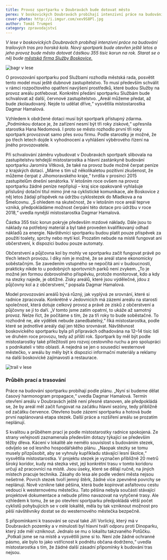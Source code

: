 ```yaml
---
title: Provoz sportparku v Doubravách bude dotovat město
perex: V boskovických Doubravách probíhají intenzivní práce na budování trailových tras pro horská kola. Nový sportpark bude otevřen ještě letos a jeho provoz bude město stát 355 tisíc korun na rok.
cover-photo: http://i.imgur.com/xev9S8Pl.jpg
author: Tomáš Trumpeš
category: zpravodajství
---
```


*V lese v boskovických Doubravách probíhají intenzivní práce na budování trailových tras pro horská kola. Nový sportpark bude otevřen ještě letos a jeho provoz bude město dotovat částkou 355 tisíc korun na rok. Starat se o něj bude [městská firma Služby Boskovice.](http://www.ohlasy.info/clanky/2017/03/rozhovor-strya.html)*

<img src="http://i.imgur.com/xev9S8P.jpg" alt="bagr v lese" class="img-responsive img-popup" data-author="Tomáš Trumpeš">

O provozování sportparku pod Službami rozhodla městská rada, posvětit tento model musí ještě dubnové zastupitelstvo. To musí především schválit v rámci rozpočtového opatření navýšení prostředků, které budou Služby na provoz areálu potřebovat. Konkrétní předání sportparku Službám bude schvalovat až další, červnové zastupitelstvo. „Areál můžeme předat, až bude zkolaudovaný. Nejde to udělat dříve,“ vysvětlila místostarostka Dagmar Hamalová.

Vzhledem k obdržené dotaci musí být sportpark přístupný zdarma. „Podmínkou dotace je, že zařízení nesmí být tři roky ziskové,“ upřesnila starostka Hana Nedomová. I proto se město rozhodlo první tři roky sportpark provozovat samo přes svou firmu. Podle starostky je možné, že po třech letech dojde k vyhodnocení a vyhlášení výběrového řízení na jiného provozovatele.

Při schvalování záměru vybudovat v Doubravách sportpark slibovala na zastupitelstvu tehdejší místostarostka a hlavní zastánkyně budování sportparku Jaromíra Vítková, že také na provoz bude možné čerpat peníze z krajských dotací. „Máme s tím už několikaletou pozitivní zkušenost, že můžeme čerpat z Jihomoravského kraje,“ tvrdila v prosinci 2015 zastupitelům dnešní senátorka. V letošním roce ovšem na provoz sportparku žádné peníze nepřiplují – kraj sice opakovaně vyhlašuje příslušný dotační titul mimo jiné na cyklistické komunikace, ale Boskovice z něj letos žádají příspěvek na údržbu cyklostezek do Mladkova a na Šmelcovnu. „S ohledem na skutečnost, že v letošním roce areál teprve vzniká, předpokládáme možnost čerpání této dotace pro údržbu v roce 2018,“ uvedla nynější místostarostka Dagmar Hamalová.

Částka 355 tisíc korun pokryje především mzdové náklady. Dále jsou to náklady na potřebný materiál a byl také proveden kvalifikovaný odhad nákladů za energie. Návštěvníci sportparku budou platit pouze příspěvek za použití toalety, sprchy nebo mytí kol. Prozatím nebude na místě fungovat ani občerstvení, k dispozici budou pouze automaty.

Občerstvení a půjčovna kol by mohly ve sportparku začít fungovat právě po třech letech provozu. I díky nim je možné, že se areál stane ekonomicky soběstačným. Se zavedením vstupného se nepočítá ani v budoucnosti, prakticky nikde to u podobných sportovních parků není zvykem. „To je možné jen formou dobrovolného příspěvku, protože monitorovat, kdo a kdy na stezky najede, je obtížné. Zisky areálů, které jsou výdělečné, jdou z půjčovny kol a z občerstvení,“ popsala Dagmar Hamalová.

Model provozování areálů bývá různý, jak vyplývá ze srovnání, které si radnice zpracovala. Konkrétně v Jedovnicích má zázemí areálu na starosti společnost, která dotuje celkový provoz a právě ze zisků z občerstvení a půjčovny se jí to daří. „V tomto jsme zatím opatrní, to ukáže až samotný provoz. Nelze říct, že počítáme s tím, že za tři roky to bude soběstačné. To rozhodně ne, ale výdělek nebude zanedbatelný,“ říká místostarostka, podle které se jednotlivé areály dají jen těžko srovnávat. Návštěvnost boskovického sportparku byla při přípravách odhadována na 12–14 tisíc lidí ve druhém roce provozu, tedy až příští rok. Sportpark by měl být podle místostarostky také příležitostí pro rozvoj cestovního ruchu a pro spolupráci s podnikateli v této oblasti. A nejedná se jen o sousedící westernové městečko, v areálu by měly být k dispozici informační materiály a reklamy na další boskovické zajímavosti a restaurace.

<img src="http://i.imgur.com/okrCCRM.jpg" alt="trail v lese" class="img-responsive img-popup" data-author="Tomáš Trumpeš">

### Průběh prací a trasování

Práce na budování sportparku probíhají podle plánu. „Nyní si budeme dělat časový harmonogram propagace,“ uvedla Dagmar Hamalová. Termín otevření areálu v Doubravách ještě není přesně stanoven, ale předpokládá se, že by areál měl začít fungovat na začátku hlavní sezóny, tedy přibližně od začátku července. Otevřeno bude zázemí sportparku a hotová bude první naplánovaná etapa stezek. Další práce a rozšíření areálu se prozatím neplánují.

S kvalitou a průběhem prací je podle místostarostky radnice spokojená. Ze strany veřejnosti zaznamenala především dotazy týkající se především těžby dřeva. Kácení v lokalitě ale nemělo souvislost s budováním stezek, odvíjelo se od lesního hospodářského plánu. „Naopak stezky se tomu musely přizpůsobit, aby se vyhnuly kupříkladu stávající lesní školce,“ vysvětlila místostarostka. V projektu stezek je vyznačen přibližně 20 metrů široký koridor, kudy má stezka vést, její konkrétní trasu v tomto koridoru určují až pracovníci na místě. Jsou úseky, které se dělají ručně, na jiných místech pracuje technika. Zásahy do lesa ale podle vedení města nejsou nešetrné. Povrch stezek tvoří jemný štěrk, žádné více zpevněné povrchy se neplánují. Nově vznikne také pěšina, která bude kopírovat asfaltovou cestu vedoucí k westernovému městečku. Tato pěšina nebyla součástí stávající projektové dokumentace a nebude přímo navazovat na vytyčené trasy. Ale vzhledem k tomu, že se po otevření sportparku předpokládá větší počet cyklistů pohybujících se v celé lokalitě, měla by tak vzniknout možnost pro pěší návštěvníky dostat se do westernového městečka bezpečně. 

S připomínkami k trasování se ozval také Jiří Vorlický, který má v Doubravách pozemky a v minulosti byl hlavní tváří odporu proti Dinoparku, který zde měl vzniknout. Jednalo se mu o lokalitu takzvaného Potůčku. „Potkali jsme se na místě a vysvětlili jsme si to. Není zde žádné ochranné pásmo, ale bylo to jako vstřícnost k podnětu občana dodrženo,“ uvedla místostarostka s tím, že žádné další zásadní připomínky k budování tras nejsou.
